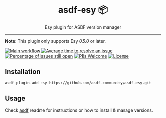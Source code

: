 <div align="center">
<h1>asdf-esy 📦</h1>
Esy plugin for ASDF version manager
</div>
<hr />

**Note**: This plugin only supports Esy _0.5.0_ or later.

[![Main workflow](https://github.com/asdf-community/asdf-esy/workflows/Main%20workflow/badge.svg)](https://github.com/asdf-community/asdf-esy/actions)
[![Average time to resolve an issue](https://isitmaintained.com/badge/resolution/asdf-community/asdf-esy.svg)](https://isitmaintained.com/project/asdf-community/asdf-esy 'Average time to resolve an issue')
[![Percentage of issues still open](https://isitmaintained.com/badge/open/asdf-community/asdf-esy.svg)](https://isitmaintained.com/project/asdf-community/asdf-esy 'Percentage of issues still open')
[![PRs Welcome](https://img.shields.io/badge/PRs-welcome-brightgreen.svg)](http://makeapullrequest.com)
[![License](https://img.shields.io/github/license/asdf-community/asdf-esy?color=brightgreen)](https://github.com/asdf-community/asdf-esy/blob/master/LICENSE)

## Installation

```bash
asdf plugin-add esy https://github.com/asdf-community/asdf-esy.git
```

## Usage

Check [asdf](https://github.com/asdf-vm/asdf) readme for instructions on how to
install & manage versions.
